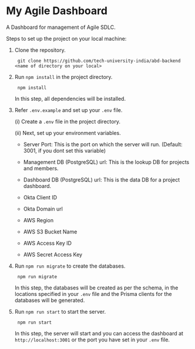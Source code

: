 # My Agile Dashboard
A Dashboard for management of Agile SDLC.

Steps to set up the project on your local machine:

1. Clone the repository.
    
        git clone https://github.com/tech-university-india/abd-backend <name of directory on your local>
        
        

2. Run `npm install` in the project directory.
        
        npm install
    
    In this step, all dependencies will be installed.
    
    

3. Refer `.env.example` and set up your `.env` file.

    (i)  Create a `.env` file in the project directory.
    
    (ii) Next, set up your environment variables.
    
    * Server Port: This is the port on which the server will run. (Default: 3001, if you dont set this variable)

    * Management DB (PostgreSQL) url: This is the lookup DB for projects and members.

    * Dashboard DB (PostgreSQL) url: This is the data DB for a project dashboard.

    * Okta Client ID 

    * Okta Domain url

    * AWS Region

    * AWS S3 Bucket Name

    * AWS Access Key ID

    * AWS Secret Access Key
    
        

4. Run `npm run migrate` to create the databases.

        npm run migrate
    
    In this step, the databases will be created as per the schema, in the locations specified in your `.env` file and the Prisma clients for the databases will be generated.

5. Run `npm run start` to start the server.

        npm run start

    In this step, the server will start and you can access the dashboard at `http://localhost:3001` or the port you have set in your `.env` file.
